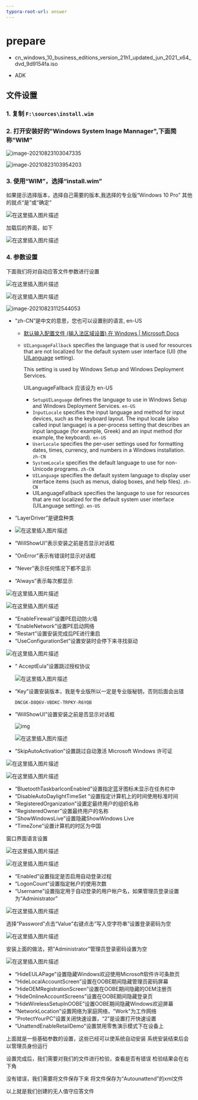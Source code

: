 ```yaml
---
typora-root-url: answer
---
```


# prepare

+ cn_windows_10_business_editions_version_21h1_updated_jun_2021_x64_dvd_9d9154fa.iso

+ ADK



## 文件设置

### 1. 复制 `F:\sources\install.wim`

### 2. 打开安装好的"**Windows System Inage Mannager**",下面简称“**WIM**”

![image-20210823103047335](./windows_Kits)

![image-20210823103954203](./windows_Kits_2)



### 3. 使用“**WIM**”，选择“**install.wim**”

如果提示选择版本，选择自己需要的版本,我选择的专业版“Windows 10 Pro”
其他的就点“是”或“确定”

![在这里插入图片描述](./open_wim)

加载后的界面，如下

![在这里插入图片描述](/load_win)

### 4. 参数设置
下面我们将对自动应答文件参数进行设置

![在这里插入图片描述](/set_lan)

![在这里插入图片描述](./set_lan2)

![image-20210823112544053](./set_lan2)

+ “zh-CN”是中文的意思，您也可以设置别的语言, en-US 

  + [默认输入配置文件 (输入法区域设置) 在 Windows | Microsoft Docs](https://docs.microsoft.com/zh-cn/windows-hardware/manufacture/desktop/default-input-locales-for-windows-language-packs)

  + `UILanguageFallback` specifies the language that is used for resources that are not localized for the default system user interface (UI) (the [UILanguage](https://docs.microsoft.com/en-us/windows-hardware/customize/desktop/unattend/microsoft-windows-international-core-uilanguage) setting).

    This setting is used by Windows Setup and Windows Deployment Services.

    UILanguageFallback 应该设为 en-US

    + `SetupUILanguage` defines the language to use in Windows Setup and Windows Deployment Services.   `en-US`
    + `InputLocale` specifies the input language and method for input devices, such as the keyboard layout.  The input locale (also called input language) is a per-process setting that describes an input language (for example, Greek) and an input method (for example, the keyboard). `en-US`
    + `UserLocale` specifies the per-user settings used for formatting dates, times, currency, and numbers in a Windows installation.  `zh-CN`
    + `SystemLocale` specifies the default language to use for non-Unicode programs.   `zh-CN`
    + `UILanguage` specifies the default system language to display user interface items (such as menus, dialog boxes, and help files).   `zh-CN`
    + UILanguageFallback specifies the language to use for resources that are not localized for the default system user interface (UILanguage setting). `en-US`

+ “LayerDriver”是键盘种类

+ ![在这里插入图片描述](/set_lan_3)

+ “WillShowUI”表示安装之前是否显示对话框

+ “OnError”表示有错误时显示对话框

+ “Never”表示任何情况下都不显示

+ “Always”表示每次都显示

![在这里插入图片描述](/set_lan_4)

![在这里插入图片描述](/set_lan_5)

+ “EnableFirewall”设置PE启动防火墙
+ “EnableNetwork”设置PE启动网络
+ “Restart”设置安装完成后PE进行重启
+ “UseConfigurationSet”设置安装时会停下来寻找驱动

![在这里插入图片描述](./set_lan_6)

+ “ AcceptEula”设置跳过授权协议

  ![在这里插入图片描述](/set_lan_7)

+ “Key”设置安装版本，我是专业版所以一定是专业版秘钥，否则后面会出错

  `DNCGK-D8Q6V-VBDKC-TRPKY-R6YQB`

+ “WillShowUI”设置安装之前是否显示对话框

  ![img](./set_lan_8)

  ![在这里插入图片描述](./set_lan_09)

+ “SkipAutoActivation”设置跳过自动激活 Microsoft Windows 许可证



![在这里插入图片描述](./skip_auto_activation)

![在这里插入图片描述](/bluteooth)



+ “BluetoothTaskbarIconEnabled”设置指定蓝牙图标未显示在任务栏中
+ “DisableAutoDaylightTimeSet ”设置指定计算机上的时间使用标准时间
+ “RegisteredOrganization”设置定最终用户的组织名称
+ “RegisteredOwner”设置最终用户的名称
+ “ShowWindowsLive”设置隐藏ShowWindows Live
+ “TimeZone”设置计算机的时区为中国

窗口界面语言设置

![在这里插入图片描述](./ui_lan1)

![在这里插入图片描述](./ui_lan2)

+ “Enabled”设置指定是否启用自动登录过程
+ “LogonCount”设置指定帐户的使用次数
+ “Username”设置指定用于自动登录的用户帐户名，如果管理员登录设置为“Administrator”

![在这里插入图片描述](./password)

选择“Password”点击“Value”右键点击“写入空字符串”设置登录密码为空

![在这里插入图片描述](./password_2)

安装上面的做法，把“Administrator”管理员登录密码设置为空

![在这里插入图片描述](./account)

+ “HideEULAPage”设置隐藏Windows欢迎使用Microsoft软件许可条款页
+ “HideLocalAccountScreen”设置在OOBE期间隐藏管理员密码屏幕
+ “HideOEMRegistrationScreen”设置在OOBE期间隐藏的OEM注册页
+ “HideOnlineAccountScreens”设置在OOBE期间隐藏登录页
+ “HideWirelessSetupInOOBE”设置OOBE期间隐藏Windows欢迎屏幕
+ “NetworkLocation”设置网络为家庭网络，"Work"为工作网络
+ “ProtectYourPC”设置关闭快速设置，“2”是设置打开快速设置
+ “UnattendEnableRetailDemo”设置禁用零售演示模式下在设备上

上面就是一些基础参数的设置，这些已经可以使系统自动安装
系统安装结束后会以管理员身份运行

设置完成后，我们需要对我们的文件进行检验，查看是否有错误
检验结果会在右下角

没有错误，我们需要将文件保存下来
将文件保存为“Autounattend”的xml文件

以上就是我们创建的无人值守应答文件


